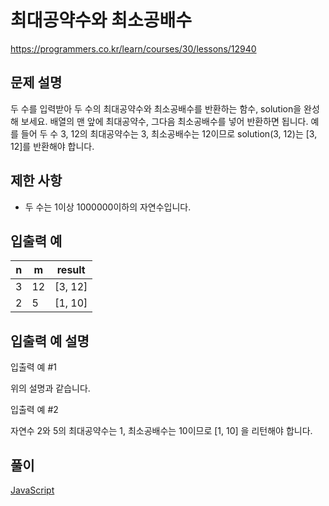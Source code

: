 # 최대공약수와 최소공배수

https://programmers.co.kr/learn/courses/30/lessons/12940

## 문제 설명

두 수를 입력받아 두 수의 최대공약수와 최소공배수를 반환하는 함수, solution을 완성해 보세요. 배열의 맨 앞에 최대공약수, 그다음 최소공배수를 넣어 반환하면 됩니다. 예를 들어 두 수 3, 12의 최대공약수는 3, 최소공배수는 12이므로 solution(3, 12)는 [3, 12]를 반환해야 합니다.

## 제한 사항

* 두 수는 1이상 1000000이하의 자연수입니다.

## 입출력 예

| n   | m   | result  |
| --- | --- | --------|
| 3   | 12  | [3, 12] |
| 2   | 5   | [1, 10] |

## 입출력 예 설명

입출력 예 #1

위의 설명과 같습니다.

입출력 예 #2

자연수 2와 5의 최대공약수는 1, 최소공배수는 10이므로 [1, 10] 을 리턴해야 합니다.

## 풀이

[JavaScript](./GCDLCM.js)